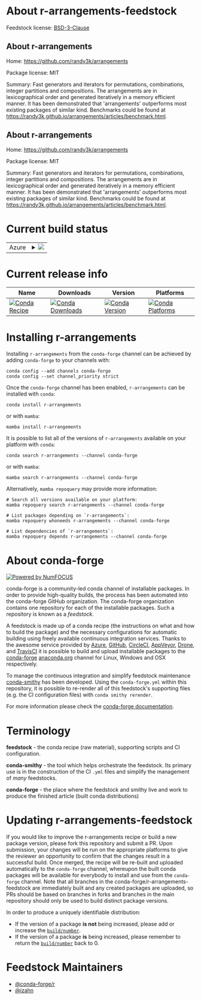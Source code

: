 About r-arrangements-feedstock
==============================

Feedstock license: [BSD-3-Clause](https://github.com/conda-forge/r-arrangements-feedstock/blob/main/LICENSE.txt)


About r-arrangements
--------------------

Home: https://github.com/randy3k/arrangements

Package license: MIT

Summary: Fast generators and iterators for permutations, combinations, integer partitions and compositions. The arrangements are in lexicographical order and generated iteratively in a memory efficient manner. It has been demonstrated that 'arrangements' outperforms most existing packages of similar kind. Benchmarks could be found at <https://randy3k.github.io/arrangements/articles/benchmark.html>.

About r-arrangements
--------------------

Home: https://github.com/randy3k/arrangements

Package license: MIT

Summary: Fast generators and iterators for permutations, combinations, integer partitions and compositions. The arrangements are in lexicographical order and generated iteratively in a memory efficient manner. It has been demonstrated that 'arrangements' outperforms most existing packages of similar kind. Benchmarks could be found at <https://randy3k.github.io/arrangements/articles/benchmark.html>.

Current build status
====================


<table>
    
  <tr>
    <td>Azure</td>
    <td>
      <details>
        <summary>
          <a href="https://dev.azure.com/conda-forge/feedstock-builds/_build/latest?definitionId=14537&branchName=main">
            <img src="https://dev.azure.com/conda-forge/feedstock-builds/_apis/build/status/r-arrangements-feedstock?branchName=main">
          </a>
        </summary>
        <table>
          <thead><tr><th>Variant</th><th>Status</th></tr></thead>
          <tbody><tr>
              <td>linux_64_r_base4.3</td>
              <td>
                <a href="https://dev.azure.com/conda-forge/feedstock-builds/_build/latest?definitionId=14537&branchName=main">
                  <img src="https://dev.azure.com/conda-forge/feedstock-builds/_apis/build/status/r-arrangements-feedstock?branchName=main&jobName=linux&configuration=linux%20linux_64_r_base4.3" alt="variant">
                </a>
              </td>
            </tr><tr>
              <td>linux_64_r_base4.4</td>
              <td>
                <a href="https://dev.azure.com/conda-forge/feedstock-builds/_build/latest?definitionId=14537&branchName=main">
                  <img src="https://dev.azure.com/conda-forge/feedstock-builds/_apis/build/status/r-arrangements-feedstock?branchName=main&jobName=linux&configuration=linux%20linux_64_r_base4.4" alt="variant">
                </a>
              </td>
            </tr><tr>
              <td>osx_64_r_base4.3</td>
              <td>
                <a href="https://dev.azure.com/conda-forge/feedstock-builds/_build/latest?definitionId=14537&branchName=main">
                  <img src="https://dev.azure.com/conda-forge/feedstock-builds/_apis/build/status/r-arrangements-feedstock?branchName=main&jobName=osx&configuration=osx%20osx_64_r_base4.3" alt="variant">
                </a>
              </td>
            </tr><tr>
              <td>osx_64_r_base4.4</td>
              <td>
                <a href="https://dev.azure.com/conda-forge/feedstock-builds/_build/latest?definitionId=14537&branchName=main">
                  <img src="https://dev.azure.com/conda-forge/feedstock-builds/_apis/build/status/r-arrangements-feedstock?branchName=main&jobName=osx&configuration=osx%20osx_64_r_base4.4" alt="variant">
                </a>
              </td>
            </tr><tr>
              <td>win_64_r_base4.3</td>
              <td>
                <a href="https://dev.azure.com/conda-forge/feedstock-builds/_build/latest?definitionId=14537&branchName=main">
                  <img src="https://dev.azure.com/conda-forge/feedstock-builds/_apis/build/status/r-arrangements-feedstock?branchName=main&jobName=win&configuration=win%20win_64_r_base4.3" alt="variant">
                </a>
              </td>
            </tr><tr>
              <td>win_64_r_base4.4</td>
              <td>
                <a href="https://dev.azure.com/conda-forge/feedstock-builds/_build/latest?definitionId=14537&branchName=main">
                  <img src="https://dev.azure.com/conda-forge/feedstock-builds/_apis/build/status/r-arrangements-feedstock?branchName=main&jobName=win&configuration=win%20win_64_r_base4.4" alt="variant">
                </a>
              </td>
            </tr>
          </tbody>
        </table>
      </details>
    </td>
  </tr>
</table>

Current release info
====================

| Name | Downloads | Version | Platforms |
| --- | --- | --- | --- |
| [![Conda Recipe](https://img.shields.io/badge/recipe-r--arrangements-green.svg)](https://anaconda.org/conda-forge/r-arrangements) | [![Conda Downloads](https://img.shields.io/conda/dn/conda-forge/r-arrangements.svg)](https://anaconda.org/conda-forge/r-arrangements) | [![Conda Version](https://img.shields.io/conda/vn/conda-forge/r-arrangements.svg)](https://anaconda.org/conda-forge/r-arrangements) | [![Conda Platforms](https://img.shields.io/conda/pn/conda-forge/r-arrangements.svg)](https://anaconda.org/conda-forge/r-arrangements) |

Installing r-arrangements
=========================

Installing `r-arrangements` from the `conda-forge` channel can be achieved by adding `conda-forge` to your channels with:

```
conda config --add channels conda-forge
conda config --set channel_priority strict
```

Once the `conda-forge` channel has been enabled, `r-arrangements` can be installed with `conda`:

```
conda install r-arrangements
```

or with `mamba`:

```
mamba install r-arrangements
```

It is possible to list all of the versions of `r-arrangements` available on your platform with `conda`:

```
conda search r-arrangements --channel conda-forge
```

or with `mamba`:

```
mamba search r-arrangements --channel conda-forge
```

Alternatively, `mamba repoquery` may provide more information:

```
# Search all versions available on your platform:
mamba repoquery search r-arrangements --channel conda-forge

# List packages depending on `r-arrangements`:
mamba repoquery whoneeds r-arrangements --channel conda-forge

# List dependencies of `r-arrangements`:
mamba repoquery depends r-arrangements --channel conda-forge
```


About conda-forge
=================

[![Powered by
NumFOCUS](https://img.shields.io/badge/powered%20by-NumFOCUS-orange.svg?style=flat&colorA=E1523D&colorB=007D8A)](https://numfocus.org)

conda-forge is a community-led conda channel of installable packages.
In order to provide high-quality builds, the process has been automated into the
conda-forge GitHub organization. The conda-forge organization contains one repository
for each of the installable packages. Such a repository is known as a *feedstock*.

A feedstock is made up of a conda recipe (the instructions on what and how to build
the package) and the necessary configurations for automatic building using freely
available continuous integration services. Thanks to the awesome service provided by
[Azure](https://azure.microsoft.com/en-us/services/devops/), [GitHub](https://github.com/),
[CircleCI](https://circleci.com/), [AppVeyor](https://www.appveyor.com/),
[Drone](https://cloud.drone.io/welcome), and [TravisCI](https://travis-ci.com/)
it is possible to build and upload installable packages to the
[conda-forge](https://anaconda.org/conda-forge) [anaconda.org](https://anaconda.org/)
channel for Linux, Windows and OSX respectively.

To manage the continuous integration and simplify feedstock maintenance
[conda-smithy](https://github.com/conda-forge/conda-smithy) has been developed.
Using the ``conda-forge.yml`` within this repository, it is possible to re-render all of
this feedstock's supporting files (e.g. the CI configuration files) with ``conda smithy rerender``.

For more information please check the [conda-forge documentation](https://conda-forge.org/docs/).

Terminology
===========

**feedstock** - the conda recipe (raw material), supporting scripts and CI configuration.

**conda-smithy** - the tool which helps orchestrate the feedstock.
                   Its primary use is in the construction of the CI ``.yml`` files
                   and simplify the management of *many* feedstocks.

**conda-forge** - the place where the feedstock and smithy live and work to
                  produce the finished article (built conda distributions)


Updating r-arrangements-feedstock
=================================

If you would like to improve the r-arrangements recipe or build a new
package version, please fork this repository and submit a PR. Upon submission,
your changes will be run on the appropriate platforms to give the reviewer an
opportunity to confirm that the changes result in a successful build. Once
merged, the recipe will be re-built and uploaded automatically to the
`conda-forge` channel, whereupon the built conda packages will be available for
everybody to install and use from the `conda-forge` channel.
Note that all branches in the conda-forge/r-arrangements-feedstock are
immediately built and any created packages are uploaded, so PRs should be based
on branches in forks and branches in the main repository should only be used to
build distinct package versions.

In order to produce a uniquely identifiable distribution:
 * If the version of a package **is not** being increased, please add or increase
   the [``build/number``](https://docs.conda.io/projects/conda-build/en/latest/resources/define-metadata.html#build-number-and-string).
 * If the version of a package **is** being increased, please remember to return
   the [``build/number``](https://docs.conda.io/projects/conda-build/en/latest/resources/define-metadata.html#build-number-and-string)
   back to 0.

Feedstock Maintainers
=====================

* [@conda-forge/r](https://github.com/conda-forge/r/)
* [@izahn](https://github.com/izahn/)

